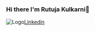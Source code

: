 ### Hi there I'm Rutuja Kulkarni👋
![Logo](https://img.shields.io/badge/LinkedIn-0077B5?style=for-the-badge&logo=linkedin&logoColor=white)[Linkedin](https://www.linkedin.com/in/rutuja-kulkarni-64839b170/)
<!--
**rutujak26/rutujak26** is a ✨ _special_ ✨ repository because its `README.md` (this file) appears on your GitHub profile.

Here are some ideas to get you started:

- 🔭 I’m currently working on ...
- 🌱 I’m currently learning ...
- 👯 I’m looking to collaborate on ...
- 🤔 I’m looking for help with ...
- 💬 Ask me about ...
- 📫 How to reach me: ...
- 😄 Pronouns: ...
- ⚡ Fun fact: ...
-->
